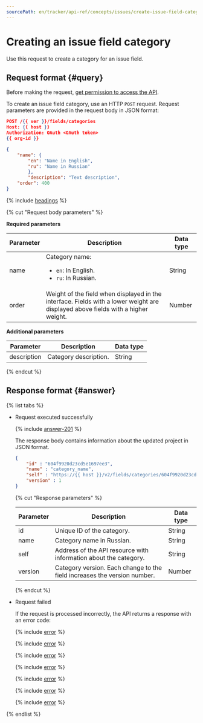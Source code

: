 ```yaml
---
sourcePath: en/tracker/api-ref/concepts/issues/create-issue-field-category.md
---
```

# Creating an issue field category

Use this request to create a category for an issue field.

## Request format {#query}

Before making the request, [get permission to access the API](../access.md).

To create an issue field category, use an HTTP `POST` request. Request parameters are provided in the request body in JSON format:

```json
POST /{{ ver }}/fields/categories
Host: {{ host }}
Authorization: OAuth <OAuth token>
{{ org-id }}

{
    "name": {
        "en": "Name in English",
        "ru": "Name in Russian"
        },
        "description": "Text description",
    "order": 400
}
```

{% include [headings](../../../_includes/tracker/api/headings.md) %}

{% cut "Request body parameters" %}

**Required parameters**

| Parameter | Description | Data type |
| ----- | ----- | ----- |
| name | Category name:<ul><li>`en`: In English.</li><li>`ru`: In Russian.</li></ul> | String |
| order | Weight of the field when displayed in the interface. Fields with a lower weight are displayed above fields with a higher weight. | Number |

**Additional parameters**

| Parameter | Description | Data type |
| ----- | ----- | ----- |
| description | Category description. | String |

{% endcut %}

## Response format {#answer}

{% list tabs %}

- Request executed successfully

    {% include [answer-201](../../../_includes/tracker/api/answer-201.md) %}

    The response body contains information about the updated project in JSON format.

    ```json
    {
        "id" : "604f9920d23cd5e1697ee3",
        "name" : "category_name",
        "self" : "https://{{ host }}/v2/fields/categories/604f9920d23cd5e1697ee3",
        "version" : 1
    }
    ```

    {% cut "Response parameters" %}

    | Parameter | Description | Data type |
    | ----- | ----- | ----- |
    | id | Unique ID of the category. | String |
    | name | Category name in Russian. | String |
    | self | Address of the API resource with information about the category. | String |
    | version | Category version. Each change to the field increases the version number. | Number |

    {% endcut %}

- Request failed

    If the request is processed incorrectly, the API returns a response with an error code:

    {% include [error](../../../_includes/tracker/api/answer-error-400.md) %}

    {% include [error](../../../_includes/tracker/api/answer-error-401.md) %}

    {% include [error](../../../_includes/tracker/api/answer-error-403.md) %}

    {% include [error](../../../_includes/tracker/api/answer-error-404.md) %}

    {% include [error](../../../_includes/tracker/api/answer-error-422.md) %}

    {% include [error](../../../_includes/tracker/api/answer-error-500.md) %}

    {% include [error](../../../_includes/tracker/api/answer-error-503.md) %}

{% endlist %}